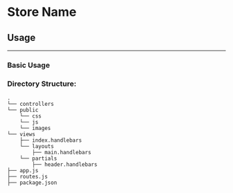 # Store Name


## Usage

---

### **Basic Usage**
### **Directory Structure:**
```
.
└── controllers
└── public
	└── css
	└── js
	└── images
└── views
	├── index.handlebars
  	└── layouts
		├── main.handlebars
	└── partials
		├── header.handlebars
├── app.js
├── routes.js
├── package.json
```
